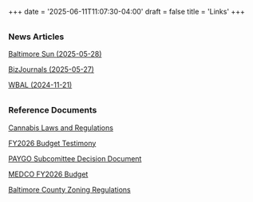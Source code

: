 +++
date = '2025-06-11T11:07:30-04:00'
draft = false
title = 'Links'
+++

<h3 class="fw-bold h3" style="margin-top: 2rem">News Articles</h3>

[Baltimore Sun (2025-05-28)](https://www.baltimoresun.com/2025/05/28/catonsville-armory-planned-to-become-state-run-cannabis-incubator)

[BizJournals (2025-05-27)](https://www.bizjournals.com/baltimore/news/2025/05/27/cannabis-catonsville-armory-incubator-dispensary.html)

[WBAL (2024-11-21)](https://www.wbaltv.com/article/cannabis-incubator-plan-catonsville-resident-concerns/62980468)

<h3 class="fw-bold h3" style="margin-top: 2rem">Reference Documents</h3>

[Cannabis Laws and Regulations](https://cannabis.maryland.gov/Documents/2024_Laws_and_Regulations/Zoning%20Update%20%281%29.pdf)

[FY2026 Budget Testimony](https://dbm.maryland.gov/budget/FY2026Testimony/D23.pdf)

[PAYGO Subcomittee Decision Document](https://dls.maryland.gov/pubs/prod/NoPblTabPDF/PAYGOSubcommitteeDecisions.pdf)

[MEDCO FY2026 Budget](https://mgaleg.maryland.gov/pubs/budgetfiscal/2026fy-budget-docs-operating-T00A99-Maryland-Economic-Development-Corporation.pdf?mvtoken=101458583251200&webview=trb-wv-ios-v10.0.37)

[Baltimore County Zoning Regulations](https://library.municode.com/md/baltimore_county/codes/zoning_regulations?nodeId=ZONING_CODE_ART4DCAFA_S4D-103LOCAGRFACAPRFACADI)
